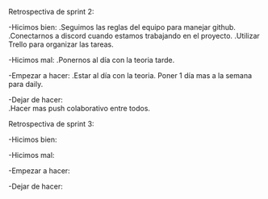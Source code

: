 Retrospectiva de sprint 2:

-Hicimos bien: 
.Seguimos las reglas del equipo para manejar github.
.Conectarnos a discord cuando estamos trabajando en el proyecto.
.Utilizar Trello para organizar las tareas.

-Hicimos mal: 
.Ponernos al día con la teoria tarde.

-Empezar a hacer: 
.Estar al día con la teoria. Poner 1 día mas a la semana para daily.

-Dejar de hacer:  
.Hacer mas push colaborativo entre todos.

Retrospectiva de sprint 3:

-Hicimos bien: 

-Hicimos mal: 

-Empezar a hacer: 

-Dejar de hacer:  
